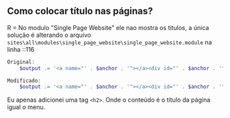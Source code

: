## Como colocar título nas páginas? 

R = No modulo "Single Page Website" ele nao mostra os titulos, a única solução é alterando o arquivo
`sites\all\modules\single_page_website\single_page_website.module` na linha ::116 
```php
Original:
    $output .= '<a name="' . $anchor . '"></a><div id="' . $anchor . '" class="single_page_wrapper"><div class="single_page">';

Modificado:
    $output .= '<a name="' . $anchor . '"></a><div id="' . $anchor . '" class="single_page_wrapper"><div class="single_page"><h2 class="title-page-'. $href .' title-main">'.$item['#title'].'</h2>';

```
Eu apenas adicionei uma tag `<h2>`. Onde o conteúdo é o título da página igual o menu.
